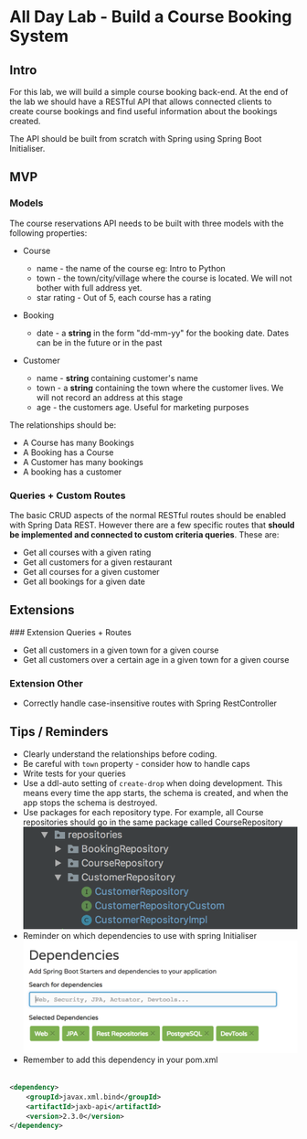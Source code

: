 # All Day Lab - Build a Course Booking System

## Intro

For this lab, we will build a simple course booking back-end. At the end of the lab we should have a RESTful API that allows connected clients to create course bookings and find useful information about the bookings created.

The API should be built from scratch with Spring using Spring Boot Initialiser.



## MVP

### Models
The course reservations API needs to be built with three models with the following properties:

* Course
  * name - the name of the course eg: Intro to Python
  * town - the town/city/village where the course is located. We will not bother with full address yet.
  * star rating - Out of 5, each course has a rating
* Booking
   * date - a **string** in the form "dd-mm-yy" for the booking date. Dates can be in the future or in the past

* Customer
   * name - **string** containing customer's name
   * town - a **string** containing the town where the customer lives. We will not record an address at this stage
   * age - the customers age. Useful for marketing purposes

The relationships should be:

* A Course has many Bookings
* A Booking has a Course
* A Customer has many bookings
* A booking has a customer

### Queries + Custom Routes

The basic CRUD aspects of the normal RESTful routes should be enabled with Spring Data REST. However there are a few specific routes that **should be implemented and connected to custom criteria queries**. These are:

* Get all courses with a given rating
* Get all customers for a given restaurant
* Get all courses for a given customer
* Get all bookings for a given date


## Extensions


### Extension Queries + Routes

* Get all customers in a given town for a given course
* Get all customers over a certain age in a given town for a given course

### Extension Other
* Correctly handle case-insensitive routes with Spring RestController


## Tips / Reminders


* Clearly understand the relationships before coding.
* Be careful with `town` property - consider how to handle caps
* Write tests for your queries
* Use a ddl-auto setting of `create-drop` when doing development. This means every time the app starts, the schema is created, and when the app stops the schema is destroyed.
* Use packages for each repository type. For example, all Course repositories should go in the same package called CourseRepository
![images/packages.png](images/packages.png)
* Reminder on which dependencies to use with spring Initialiser ![images/dependencies.png](images/dependencies.png)
* Remember to add this dependency in your pom.xml

```xml

<dependency>
    <groupId>javax.xml.bind</groupId>
    <artifactId>jaxb-api</artifactId>
    <version>2.3.0</version>
</dependency>

```
